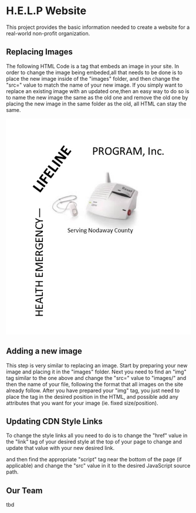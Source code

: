 # H.E.L.P Website

This project provides the basic information needed to create a website for a real-world non-profit organization.

## Replacing Images

The following HTML Code is a tag that embeds an image in your site. In order to change the image being embeded,all that needs to be done is to place the new image inside of the "images" folder, and then change the "src=" value to match the name of your new image. If you simply want to replace an existing image with an updated one,then an easy way to do so is to name the new image the same as the old one and remove the old one by placing the new image in the same folder as the old, all HTML can stay the same.

<img src="logo/New Lifeline Logo.jpg" title="PBL Logo">

## Adding a new image

This step is very similar to replacing an image. Start by preparing your new image and placing it in the "images" folder. Next you need to find an "img" tag similar to the one above and change the "src=" value to "images/" and then the name of your file, following the format that all images on the site already follow. After you have prepared your "img" tag, you just need to place the tag in the desired position in the HTML, and possible add any attributes that you want for your image (ie. fixed size/position).

## Updating CDN Style Links

To change the style links all you need to do is to change the "href" value in the "link" tag of your desired style at the top of your page to change and update that value with your new desired link.
<link rel="stylesheet" href="https://stackpath.bootstrapcdn.com/bootstrap/4.3.1/css/bootstrap.min.css"
        integrity="sha384-ggOyR0iXCbMQv3Xipma34MD+dH/1fQ784/j6cY/iJTQUOhcWr7x9JvoRxT2MZw1T" crossorigin="anonymous">

and then find the appropriate "script" tag near the bottom of the page (if applicable) and change the "src" value in it to the desired JavaScript source path.
<script src="https://stackpath.bootstrapcdn.com/bootstrap/4.3.1/js/bootstrap.min.js"
    integrity="sha384-JjSmVgyd0p3pXB1rRibZUAYoIIy6OrQ6VrjIEaFf/nJGzIxFDsf4x0xIM+B07jRM"
    crossorigin="anonymous"></script>

## Our Team

tbd